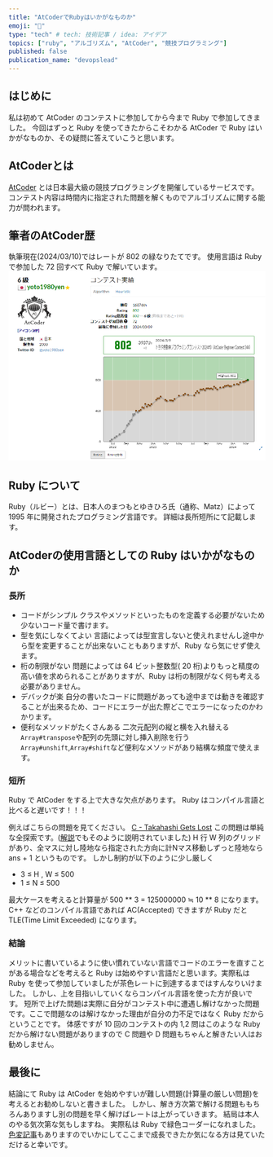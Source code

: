```yaml
---
title: "AtCoderでRubyはいかがなものか"
emoji: "🐙"
type: "tech" # tech: 技術記事 / idea: アイデア
topics: ["ruby", "アルゴリズム", "AtCoder", "競技プログラミング"]
published: false
publication_name: "devopslead"
---
```

## はじめに
私は初めて AtCoder のコンテストに参加してから今まで Ruby で参加してきました。
今回はずっと Ruby を使ってきたからこそわかる AtCoder で Ruby はいかがなものか、その疑問に答えていこうと思います。
## AtCoderとは
[AtCoder](https://atcoder.jp/?lang=ja) とは日本最大級の競技プログラミングを開催しているサービスです。
コンテスト内容は時間内に指定された問題を解くものでアルゴリズムに関する能力が問われます。

## 筆者のAtCoder歴
執筆現在(2024/03/10)ではレートが 802 の緑なりたてです。
使用言語は Ruby で参加した 72 回すべて Ruby で解いています。
![](/images/green_atcoder_profile.png)

## Ruby について
Ruby（ルビー）とは、日本人のまつもとゆきひろ氏（通称、Matz）によって 1995 年に開発されたプログラミング言語です。
詳細は長所短所にて記載します。

## AtCoderの使用言語としての Ruby はいかがなものか
### 長所
- コードがシンプル
  クラスやメソッドといったものを定義する必要がないため少ないコード量で書けます。
- 型を気にしなくてよい
  言語によっては型宣言しないと使えれませんし途中から型を変更することが出来ないこともありますが、Ruby なら気にせず使えます。
- 桁の制限がない
  問題によっては 64 ビット整数型( 20 桁)よりもっと精度の高い値を求められることがありますが、Ruby は桁の制限がなく何も考える必要がありません。
- デバックが楽
  自分の書いたコードに問題があっても途中までは動きを確認することが出来るため、コードにエラーが出た際どこでエラーになったのかわかります。
- 便利なメソッドがたくさんある
  二次元配列の縦と横を入れ替える`Array#transpose`や配列の先頭に対し挿入削除を行う`Array#unshift`,`Array#shift`など便利なメソッドがあり結構な頻度で使えます。

### 短所
Ruby で AtCoder をする上で大きな欠点があります。
Ruby はコンパイル言語と比べると遅いです！！！

例えばこちらの問題を見てください。
[C - Takahashi Gets Lost](https://atcoder.jp/contests/abc341/tasks/abc341_c)
この問題は単純な全探索です。([解説](https://atcoder.jp/contests/abc341/editorial/9318)でもそのように説明されていました)
H 行 W 列のグリッドがあり、全マスに対し陸地なら指定された方向に計Nマス移動しずっと陸地なら ans + 1 というものです。
しかし制約が以下のように少し厳しく
- 3 ≤ H , W ≤ 500
- 1 ≤ N ≤ 500

最大ケースを考えると計算量が 500 ** 3 = 125000000 ≒ 10 ** 8 になります。
C++ などのコンパイル言語であれば AC(Accepted) できますが Ruby だと TLE(Time Limit Exceeded) になります。

### 結論
メリットに書いているように使い慣れていない言語でコードのエラーを直すことがある場合などを考えると Ruby は始めやすい言語だと思います。実際私は Ruby を使って参加していましたが茶色レートに到達するまではすんなりいけました。
しかし、上を目指いしていくならコンパイル言語を使った方が良いです。
短所で上げた問題は実際に自分がコンテスト中に遭遇し解けなかった問題です。ここで問題なのは解けなかった理由が自分の力不足ではなく Ruby だからということです。
体感ですが 10 回のコンテストの内 1,2 問はこのような Ruby だから解けない問題がありますので C 問題や D 問題もちゃんと解きたい人はお勧めしません。

## 最後に
結論にて Ruby は AtCoder を始めやすいが難しい問題(計算量の厳しい問題)を考えるとお勧めしないと書きました。
しかし、解き方次第で解ける問題ももちろんありますし別の問題を早く解けばレートは上がっていきます。
結局は本人のやる気次第な気もしますね。
実際私は Ruby で緑色コーダーになれました。[色変記事](https://zenn.dev/devopslead/articles/d894ba2233169e)もありますのでいかにしてここまで成長できたか気になる方は見ていただけると幸いです。